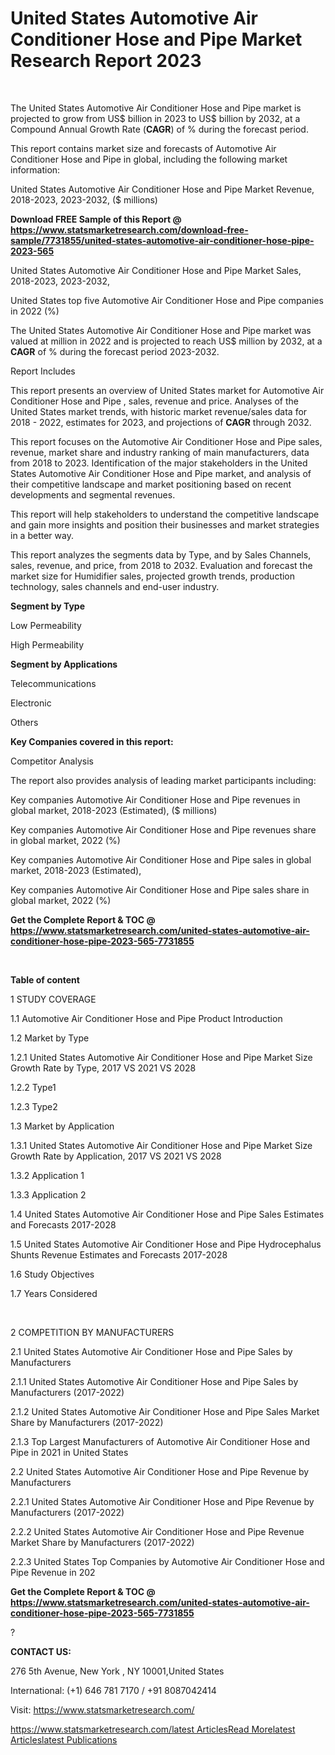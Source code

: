 <h1>United States Automotive Air Conditioner Hose and Pipe Market Research Report 2023</h1><br/><p>The United States Automotive Air Conditioner Hose and Pipe market is projected to grow from US$ billion in 2023 to US$ billion by 2032, at a Compound Annual Growth Rate (<strong>CAGR</strong>) of % during the forecast period.</p>
 
 
 
 <p>This report contains market size and forecasts of Automotive Air Conditioner Hose and Pipe in global, including the following market information:</p>
 
 
 
 <p>United States Automotive Air Conditioner Hose and Pipe Market Revenue, 2018-2023, 2023-2032, ($ millions)</p>
 
 
 
 <p><strong>Download FREE Sample of this Report @ <a href="https://www.statsmarketresearch.com/download-free-sample/7731855/united-states-automotive-air-conditioner-hose-pipe-2023-565">https://www.statsmarketresearch.com/download-free-sample/7731855/united-states-automotive-air-conditioner-hose-pipe-2023-565</a></strong></p>
 
 
 
 <p>United States Automotive Air Conditioner Hose and Pipe Market Sales, 2018-2023, 2023-2032,</p>
 
 
 
 <p>United States top five Automotive Air Conditioner Hose and Pipe companies in 2022 (%)</p>
 
 
 
 <p>The United States Automotive Air Conditioner Hose and Pipe market was valued at million in 2022 and is projected to reach US$ million by 2032, at a <strong>CAGR</strong> of % during the forecast period 2023-2032.</p>
 
 
 
 <p>Report Includes</p>
 
 
 
 <p>This report presents an overview of United States market for Automotive Air Conditioner Hose and Pipe , sales, revenue and price. Analyses of the United States market trends, with historic market revenue/sales data for 2018 - 2022, estimates for 2023, and projections of <strong>CAGR</strong> through 2032.</p>
 
 
 
 <p>This report focuses on the Automotive Air Conditioner Hose and Pipe sales, revenue, market share and industry ranking of main manufacturers, data from 2018 to 2023. Identification of the major stakeholders in the United States Automotive Air Conditioner Hose and Pipe market, and analysis of their competitive landscape and market positioning based on recent developments and segmental revenues.</p>
 
 
 
 <p>This report will help stakeholders to understand the competitive landscape and gain more insights and position their businesses and market strategies in a better way.</p>
 
 
 
 <p>This report analyzes the segments data by Type, and by Sales Channels, sales, revenue, and price, from 2018 to 2032. Evaluation and forecast the market size for Humidifier sales, projected growth trends, production technology, sales channels and end-user industry.</p>
 
 
 
 <p><strong>Segment by Type</strong></p>
 
 
 
 <p>Low Permeability</p>
 
 
 
 <p>High Permeability</p>
 
 
 
 <p><strong>Segment <strong><strong>by Applications</strong></strong></strong></p>
 
 
 
 <p>Telecommunications</p>
 
 
 
 <p>Electronic</p>
 
 
 
 <p>Others</p>
 
 
 
 <p><strong>Key Companies covered in this report:</strong></p>
 
 
 
 <p>Competitor Analysis</p>
 
 
 
 <p>The report also provides analysis of leading market participants including:</p>
 
 
 
 <p>Key companies Automotive Air Conditioner Hose and Pipe revenues in global market, 2018-2023 (Estimated), ($ millions)</p>
 
 
 
 <p>Key companies Automotive Air Conditioner Hose and Pipe revenues share in global market, 2022 (%)</p>
 
 
 
 <p>Key companies Automotive Air Conditioner Hose and Pipe sales in global market, 2018-2023 (Estimated),</p>
 
 
 
 <p>Key companies Automotive Air Conditioner Hose and Pipe sales share in global market, 2022 (%)</p>
 
 
 
 <div><b>Get the Complete Report & TOC @ <a href="https://www.statsmarketresearch.com/united-states-automotive-air-conditioner-hose-pipe-2023-565-7731855">https://www.statsmarketresearch.com/united-states-automotive-air-conditioner-hose-pipe-2023-565-7731855</a></b></div>
 
 
 
 <p><br />
 
 <b>Table of content</b></p>
 
 
 
 <p>1 STUDY COVERAGE<br />
 
 1.1 Automotive Air Conditioner Hose and Pipe Product Introduction<br />
 
 1.2 Market by Type<br />
 
 1.2.1 United States Automotive Air Conditioner Hose and Pipe Market Size Growth Rate by Type, 2017 VS 2021 VS 2028<br />
 
 1.2.2 Type1<br />
 
 1.2.3 Type2<br />
 
 1.3 Market by Application<br />
 
 1.3.1 United States Automotive Air Conditioner Hose and Pipe Market Size Growth Rate by Application, 2017 VS 2021 VS 2028<br />
 
 1.3.2 Application 1<br />
 
 1.3.3 Application 2<br />
 
 1.4 United States Automotive Air Conditioner Hose and Pipe Sales Estimates and Forecasts 2017-2028<br />
 
 1.5 United States Automotive Air Conditioner Hose and Pipe Hydrocephalus Shunts Revenue Estimates and Forecasts 2017-2028<br />
 
 1.6 Study Objectives<br />
 
 1.7 Years Considered<br />
 
 <br />
 
 2 COMPETITION BY MANUFACTURERS<br />
 
 2.1 United States Automotive Air Conditioner Hose and Pipe Sales by Manufacturers<br />
 
 2.1.1 United States Automotive Air Conditioner Hose and Pipe Sales by Manufacturers (2017-2022)<br />
 
 2.1.2 United States Automotive Air Conditioner Hose and Pipe Sales Market Share by Manufacturers (2017-2022)<br />
 
 2.1.3 Top Largest Manufacturers of Automotive Air Conditioner Hose and Pipe in 2021 in United States<br />
 
 2.2 United States Automotive Air Conditioner Hose and Pipe Revenue by Manufacturers<br />
 
 2.2.1 United States Automotive Air Conditioner Hose and Pipe Revenue by Manufacturers (2017-2022)<br />
 
 2.2.2 United States Automotive Air Conditioner Hose and Pipe Revenue Market Share by Manufacturers (2017-2022)<br />
 
 2.2.3 United States Top Companies by Automotive Air Conditioner Hose and Pipe Revenue in 202</p>
 
 
 
 <div><b>Get the Complete Report & TOC @ <a href="https://www.statsmarketresearch.com/united-states-automotive-air-conditioner-hose-pipe-2023-565-7731855">https://www.statsmarketresearch.com/united-states-automotive-air-conditioner-hose-pipe-2023-565-7731855</a></b></div>
 
 
 
 <p>? </p>
 
 
 
 <p><b>CONTACT US:</b><br />
 
 276 5th Avenue, New York , NY 10001,United States<br />
 
 International: (+1) 646 781 7170 / +91 8087042414<br />
 
 Visit: <a href="https://www.statsmarketresearch.com/">https://www.statsmarketresearch.com/</a><br />
 
 <a href="https://gyeongbokgung.com">https://www.statsmarketresearch.com/</a><a href="https://hallyeomaritime.com">latest Articles</a><a href="https://jingwansa.com">Read More</a><a href="https://nguoiviet.jp/">latest Articles</a><a href="https://www.intelmarketresearch.com/">latest Publications</a></p>